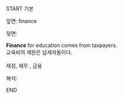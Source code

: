 START
기본

앞면:
finance


뒷면:
<div><b>Finance</b> for education comes from taxpayers. </div><div>교육비의 재원은 납세자들이다.<br><br>재정, 재무 , 금융</div>


해석:

END